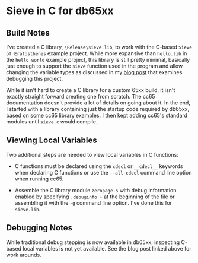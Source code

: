 # Sieve in C for db65xx

## Build Notes

I've created a C library, `\Release\sieve.lib`, to work with the C-based `Sieve of Eratosthenes` example project.  While more expansive than `hello.lib` in the `hello world` example project, this library is still pretty minimal, basically just enough to support the `sieve` function used in the program and allow changing the variable types as discussed in my [blog post](https://trobertson.site/6502-debugging-the-sieve-of-eratosthenes-with-the-vs-code-db65xx-debugging-extension/) that examines debugging this project.

While it isn't hard to create a C library for a custom 65xx build, it isn't exactly straight forward creating one from scratch.  The cc65 documentation doesn't provide a lot of details on going about it.  In the end, I started with a library containing just the startup code required by db65xx, based on some cc65 library examples.  I then kept adding cc65's standard modules until `sieve.c` would compile.

## Viewing Local Variables

Two additional steps are needed to view local variables in C functions:

* C functions must be declared using the `cdecl` or `__cdecl__` keywords when declaring C functions or use the `--all-cdecl` command line option when running cc65.

* Assemble the C library module `zeropage.s` with debug information enabled by specifying `.debuginfo +` at the beginning of the file or assembling it with the `-g` command line option.  I've done this for `sieve.lib`.

## Debugging Notes

While traditional debug stepping is now available in db65xx, inspecting C-based local variables is not yet available.  See the blog post linked above for work arounds.
